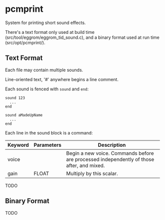 # pcmprint

System for printing short sound effects.

There's a text format only used at build time (src/tool/eggrom/eggrom_tid_sound.c),
and a binary format used at run time (src/opt/pcmprint/).

## Text Format

Each file may contain multiple sounds.

Line-oriented text, '#' anywhere begins a line comment.

Each sound is fenced with `sound` and `end`:

```
sound 123
  ...
end

sound aMadeUpName
  ...
end
```

Each line in the sound block is a command:

| Keyword   | Parameters | Description |
|-----------|------------|-------------|
| voice     |            | Begin a new voice. Commands before are processed independently of those after, and mixed. |
| gain      | FLOAT      | Multiply by this scalar. |

TODO

## Binary Format

TODO
